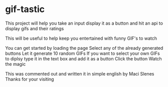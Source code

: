 # gif-tastic

This project will help you take an input display it as a button and hit an api to display gifs and their ratings

This will be useful to help keep you entertained with funny GIF's to watch

You can get started by loading the page 
    Select any of the already generated buttons
    Let it generate 10 random GIFs
If you want to select your own GIFs to diplsy type it in the text box and add it as a button
    Click the button
    Watch the magic

This was commented out and written it in simple english by Maci Slenes
Thanks for your visiting